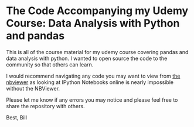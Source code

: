 # The Code Accompanying my Udemy Course: Data Analysis with Python and pandas


This is all of the course material for my udemy course covering pandas and data analysis with python. I wanted to open source the code to the community so that others can learn.

I would recommend navigating any code you may want to view from [the nbviewer](http://nbviewer.ipython.org/github/anabranch/data_analysis_with_python_and_pandas/tree/master/) as looking at IPython Notebooks online is nearly impossible without the NBViewer.

Please let me know if any errors you may notice and please feel free to share the repository with others.

Best,
Bill
